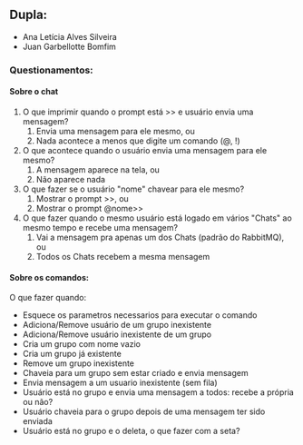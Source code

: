 ## Dupla: 

- Ana Letícia Alves Silveira
- Juan Garbellotte Bomfim


### Questionamentos:

#### Sobre o chat
1. O que imprimir quando o prompt está >> e usuário envia uma mensagem?
   1. Envia uma mensagem para ele mesmo, ou
   2. Nada acontece a menos que digite um comando (@, !)
2. O que acontece quando o usuário envia uma mensagem para ele mesmo?
   1. A mensagem aparece na tela, ou
   2. Não aparece nada
3. O que fazer se o usuário "nome" chavear para ele mesmo?
   1. Mostrar o prompt >>, ou
   2. Mostrar o prompt @nome>>
5. O que fazer quando o mesmo usuário está logado em vários "Chats" ao mesmo tempo e recebe uma mensagem? 
   1. Vai a mensagem pra apenas um dos Chats (padrão do RabbitMQ), ou
   2. Todos os Chats recebem a mesma mensagem

#### Sobre os comandos:
O que fazer quando:
- Esquece os parametros necessarios para executar o comando
- Adiciona/Remove usuário de um grupo inexistente
- Adiciona/Remove usuário inexistente de um grupo
- Cria um grupo com nome vazio
- Cria um grupo já existente
- Remove um grupo inexistente
- Chaveia para um grupo sem estar criado e envia mensagem
- Envia mensagem a um usuario inexistente (sem fila)
- Usuário está no grupo e envia uma mensagem a todos: recebe a própria ou não?
- Usuário chaveia para o grupo depois de uma mensagem ter sido enviada
- Usuário está no grupo e o deleta, o que fazer com a seta?
